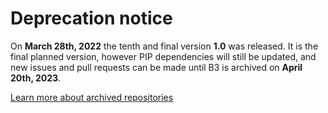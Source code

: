 # Deprecation notice

On **March 28th, 2022** the tenth and final version **1.0** was released. It is the final planned version,
however PIP dependencies will still be updated, and new issues and pull requests can be made until
B3 is archived on **April 20th, 2023**.

[Learn more about archived repositories](https://docs.github.com/en/repositories/archiving-a-github-repository/archiving-repositories)